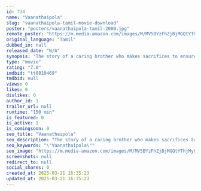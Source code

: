 ```yaml
---
id: 734
name: "Vaanathaipola"
slug: "vaanathaipola-tamil-movie-download"
poster: "posters/vaanathaipola-tamil-2000.jpg"
remote_poster: "https://m.media-amazon.com/images/M/MV5BYzFhZjBjMGQtYThjMy00ZTFhLTk1YWUtMWNjMzEyOTNhNWY3XkEyXkFqcGdeQXVyMTY0MDk0NjE3._V1_SX300.jpg"
original_language: "Tamil"
dubbed_in: null
released_date: "N/A"
synopsis: "The story of a caring brother who makes sacrifices to ensure his three younger brothers succeed in life."
type: "movie"
rating: "7.0"
imdbid: "tt0810469"
tmdbid: null
views: 0
likes: 0
dislikes: 0
author_id: 1
trailer_url: null
runtime: "150 min"
is_featured: 0
is_active: 1
is_comingsoon: 0
seo_title: "Vaanathaipola"
seo_description: "The story of a caring brother who makes sacrifices to ensure his three younger brothers succeed in life."
seo_keywords: "\"Vaanathaipola\""
seo_image: "https://m.media-amazon.com/images/M/MV5BYzFhZjBjMGQtYThjMy00ZTFhLTk1YWUtMWNjMzEyOTNhNWY3XkEyXkFqcGdeQXVyMTY0MDk0NjE3._V1_SX300.jpg"
screenshots: null
redirect_to: null
social_shares: 0
created_at: 2025-03-21 16:35:23
updated_at: 2025-03-21 16:35:23
---
```


